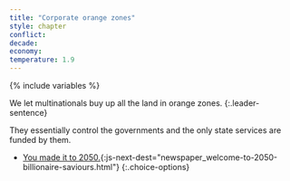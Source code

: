 ```yaml
---
title: "Corporate orange zones"
style: chapter
conflict: 
decade: 
economy: 
temperature: 1.9
---
```


{% include variables %}

We let multinationals buy up all the land in orange zones. 
{:.leader-sentence}

They essentially control the governments and the only state services are funded by them.

- [You made it to 2050.](part-page_2050.html){:js-next-dest="newspaper_welcome-to-2050-billionaire-saviours.html"}
{:.choice-options}
